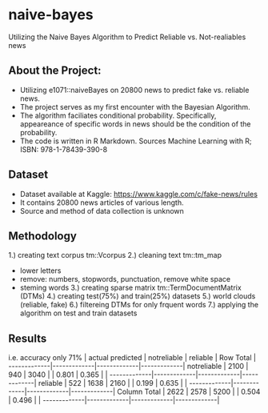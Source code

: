 # naive-bayes
Utilizing the Naive Bayes Algorithm to Predict Reliable vs. Not-realiables news


## About the Project:
* Utilizing e1071::naiveBayes on 20800 news to predict fake vs. reliable news.
* The project serves as my first encounter with the Bayesian Algorithm.
* The algorithm faciliates conditional probability. Specifically, appeareance of specific words in news should be the condition of the probability.
* The code is written in R Markdown. Sources Machine Learning with R; ISBN: 978-1-78439-390-8

## Dataset
* Dataset available at Kaggle: https://www.kaggle.com/c/fake-news/rules
* It contains 20800 news articles of various length.
* Source and method of data collection is unknown

## Methodology
1.) creating text corpus tm::Vcorpus
2.) cleaning text tm::tm_map
  * lower letters
  * remove: numbers, stopwords, punctuation, remove white space
  * steming words
3.) creating sparse matrix tm::TermDocumentMatrix (DTMs)
4.) creating test(75%) and train(25%) datasets
5.) world clouds (reliable, fake)
6.) filtereing DTMs for only frquent words
7.) applying the algorithm on test and train datasets

## Results
i.e. accuracy only 71%
             | actual 
   predicted | notreliable |    reliable |   Row Total | 
-------------|-------------|-------------|-------------|
 notreliable |        2100 |         940 |        3040 | 
             |       0.801 |       0.365 |             | 
-------------|-------------|-------------|-------------|
    reliable |         522 |        1638 |        2160 | 
             |       0.199 |       0.635 |             | 
-------------|-------------|-------------|-------------|
Column Total |        2622 |        2578 |        5200 | 
             |       0.504 |       0.496 |             | 
-------------|-------------|-------------|-------------|



